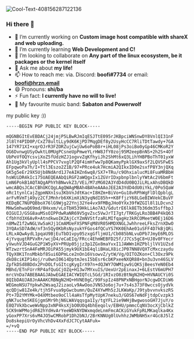 
![Cool-Text-408156287122136](https://user-images.githubusercontent.com/79476279/161816154-cbdebc9c-e502-4abf-9468-f4875f8e30dd.png)




### Hi there 👋

- 🔭 I’m currently working on **Custom image host compatible with shareX and web uploading.** 
- 🌱 I’m currently learning **Web Development and C!**
- 👯 I’m looking to collaborate on **Any part of the linux ecosystem, be it packages or the kernel itself**
- 💬 Ask me about **my life!**
- 📫 How to reach me: via. Discord: **boofi#7734** or email: **boofi@hrzn.email**
- 😄 Pronouns: **shi/ba**
- ⚡ Fun fact: **I currently have no will to live!**
- 🎵 My favourite music band: **Sabaton and Powerwolf**

my public key :))
```
-----BEGIN PGP PUBLIC KEY BLOCK-----

mQGNBGItEvEBDACj24jmjP5LBwRJmIqESJTtE095rJKBpciWNSnwDY8VnlQI31nF
Jl8lY4PID0P/CxZ78ultLLy9dK6KjPD7MqgDEf8y2UsyHcCC7RliTDtTawdy+7GA
147YR71XI+xqrOJrR3FZORZujCwjUw6oPoB8r+iHL08jPs3oiBo0yGp46CMKoR2Y
OG6DvnwgUSyOwktL0MUgPCsneUpPmweYLrHW8JfY0zoj95M2eepBnNS+2h2S+4Of
UbPeVfOQYcsviXoZ5fUdzHZJ1ogvvZqKfhyiJh2ShMt6xQ3LihYHBPBoThT01yxW
Ah1Ug3kVlyUpll4sPPCV7vxglP2QF4imHfww7p8QKamyPpklGX9axSf2LQVSFwES
EFpqwoPa7h/I+Ttl3Eszo2Z1B/97+PRce4uk7HcmiA2QIkxID0e2sxfP8Y3njQXq
GK5g5eEr29X5Ujb8NdArd1J7eAIHZn6wq8/SX7+TRu/c9OhxialucMi8FuaMRBbH
hsWUiDR4kIc175UAEQEAAbQiRGF2aWQgxIx1ZGVrIDxpbnplbnlyYWtAc2V6bmFt
LmN6PokB1AQTAQgAPhYhBNwvkZ3/VEi/M7zMG02A3YdD4dU0BQJiLRLxAhsDBQkD
wmcABQsJCAcCBhUKCQgLAgQWAgMBAh4BAheAAAoJEE2A3YdD4dU0iYkL/0Po5QaW
oRc1tynlCajZgpmNXn1su3KbVnJdtKac+I8HZm+BiVo+Gu18vRPhWgFlDlQpblgL
arFvRVmTjA9yz2CfJMnhrb6XKimXiN3yqNdI85h++K8FfjzY68LGeBIWVekCBuVF
KEDqBC7NUPQBboX76lG9Wjg22Ynj32Ye4vx9FMBgJHo0YXx39fWZGIl8l1LDcvn2
MHwSmhwaQ69md/0Hxxm/vLoTbH539HkLiAo7A3/GdutrE6lk8ETb36dm35sffbpJ
0IGUIJ/GSG8auMSsOIPPdwRaNR69V5gvZsc5VwJrTI7gt/TRKGyLRo3BB4P4kQ63
CfbhYd3X6AvR+AtndkwoIKZAjCcYZmNVStfzaRLMIfqagHz3kRCOMeetW0Ej16D6
n8MwZ1f2wNGLVw5aHJj1CmAMUeFXSPNFqM8VR05HMDXNGLJwhhreeLFksZrnXDwO
3YQAxSD7AdW/nf3n5Qy0KbRsNyzukYFGos4fQCuYS7KK0EhAe01uSFF4D7kBjQRi
LRLxAQwAydL1pqaU9BjEuTbD1vpy05zxgGfljmU1/Cb085bNLvuDPb7JmyE6MLOS
4jYvqugtRPVxR+/wcjD4/eCaEIq/FRcc4EhmWEBFD25f/J7Cs5gC8+UJ8v0FYecr
yVwuhVJD4GuG2P1W5yXV+PRUp05jjz3p1ZGx8maYvxI1JAWWn1HZPbljlVV1UZsd
WTzwzrtSnA4FeMRJOiPA55jmyk9UX1bE4qliBHaLX8icJP07NN8VQXTcMxczaydu
TQyX0K1TnsMbkbf8Sui6DPmLce2nOn16VsowvZ/ytW/Vg/OITOZKon+Cl3Oxz9Pk
dkO8ciKIP14oj/ru0wnI0614DptmJesI5bEsr6cbKPxeeNXQR88+bn3u3vn46SLV
ZpfkDSd8BDdx2PnDOLfsGItcgKygIrX97n+dQJWY7OWM1yw9iQKSjBeesYeN0Eb4
MBhd/ETnFUrrRP4afQuGCjOZq+H13w7MYxuIS/UexUr2pEinaxJ+6LEstV6mUPH7
mrcVnDa7ABEBAAGJAbwEGAEIACYWIQTcL5Gd/1RIvzO8zBtNgN2HQ+HVNAUCYi0S
8QIbDAUJA8JnAAAKCRBNgN2HQ+HVNE0gC/99FspIz48PNPxNBHgorNJcgwDCDiW6
WEGmoNSU7Ypkwh2WsaqJ2izaoLv9AwOooJVNS3o6oj7u+7s4s373F0wccsOjydVk
qcQDjw81Ze4k/tjh5Fvua9pGwcbumn/QuZ4XYwMh5zJLKWaKp/J9tybvvnvkszRS
Pt+7D2YMYMk+O4XMtbeo9oCll4aHsTfpMytUpK7neku3/GOS67eNdFjtdpCvzpk3
gNK7ucheSKEGjgmSMr9hjN6LWAVqqsga1Iy/tgYFL2ie9WHjBwgwosoGH7JjuY/o
E8Q7VkXbcweWvNpp3xNP4ksXjbO0UOq4bhEeqolv/EBHU/pmmcCqNV3ocXjCblkZ
5CK9nWPMojdR62hYdHvArYeeWDkNYDWxmqdeLnmFmcACKiGYukFpRLMKaqlka4Kx
yGoxPP7Xrs6vM4JO5wCMRobP1Dh2bNJ/2BrKNNUg0lUvhhzJWMbNH5xr4Gc8J5lZ
Do8skepiUrOyVhcVhDv4XxFdJC7CytAAFuk=
=/+vQ
-----END PGP PUBLIC KEY BLOCK-----
```
